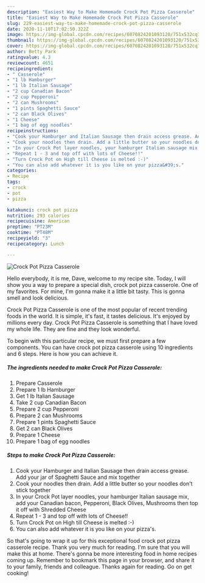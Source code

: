 ```yaml
---
description: "Easiest Way to Make Homemade Crock Pot Pizza Casserole"
title: "Easiest Way to Make Homemade Crock Pot Pizza Casserole"
slug: 229-easiest-way-to-make-homemade-crock-pot-pizza-casserole
date: 2020-11-10T17:02:50.322Z
image: https://img-global.cpcdn.com/recipes/6070824201093120/751x532cq70/crock-pot-pizza-casserole-recipe-main-photo.jpg
thumbnail: https://img-global.cpcdn.com/recipes/6070824201093120/751x532cq70/crock-pot-pizza-casserole-recipe-main-photo.jpg
cover: https://img-global.cpcdn.com/recipes/6070824201093120/751x532cq70/crock-pot-pizza-casserole-recipe-main-photo.jpg
author: Betty Park
ratingvalue: 4.3
reviewcount: 4651
recipeingredient:
- " Casserole"
- "1 lb Hamburger"
- "1 lb Italian Sausage"
- "2 cup Canadian Bacon"
- "2 cup Pepperoni"
- "2 can Mushrooms"
- "1 pints Spaghetti Sauce"
- "2 can Black Olives"
- "1 Cheese"
- "1 bag of egg noodles"
recipeinstructions:
- "Cook your Hamburger and Italian Sausage then drain access grease. Add your jar of Spaghetti Sauce and mix together"
- "Cook your noodles then drain. Add a little butter so your noodles don&#39;t stick together"
- "In your Crock Pot layer noodles, your hamburger Italian sausage mix, add your Canadian bacon, Pepperoni, Black Olives, Mushrooms then top it off with Shredded Cheese"
- "Repeat 1 - 3 and top off with lots of Cheese!!"
- "Turn Crock Pot on High till Cheese is melted :-)"
- "You can also add whatever it is you like on your pizza&#39;s."
categories:
- Recipe
tags:
- crock
- pot
- pizza

katakunci: crock pot pizza 
nutrition: 293 calories
recipecuisine: American
preptime: "PT23M"
cooktime: "PT48M"
recipeyield: "3"
recipecategory: Lunch

---
```



![Crock Pot Pizza Casserole](https://img-global.cpcdn.com/recipes/6070824201093120/751x532cq70/crock-pot-pizza-casserole-recipe-main-photo.jpg)

Hello everybody, it is me, Dave, welcome to my recipe site. Today, I will show you a way to prepare a special dish, crock pot pizza casserole. One of my favorites. For mine, I'm gonna make it a little bit tasty. This is gonna smell and look delicious.

Crock Pot Pizza Casserole is one of the most popular of recent trending foods in the world. It is simple, it's fast, it tastes delicious. It's enjoyed by millions every day. Crock Pot Pizza Casserole is something that I have loved my whole life. They are fine and they look wonderful.




To begin with this particular recipe, we must first prepare a few components. You can have crock pot pizza casserole using 10 ingredients and 6 steps. Here is how you can achieve it.

<!--inarticleads1-->

##### The ingredients needed to make Crock Pot Pizza Casserole:

1. Prepare  Casserole
1. Prepare 1 lb Hamburger
1. Get 1 lb Italian Sausage
1. Take 2 cup Canadian Bacon
1. Prepare 2 cup Pepperoni
1. Prepare 2 can Mushrooms
1. Prepare 1 pints Spaghetti Sauce
1. Get 2 can Black Olives
1. Prepare 1 Cheese
1. Prepare 1 bag of egg noodles




<!--inarticleads2-->

##### Steps to make Crock Pot Pizza Casserole:

1. Cook your Hamburger and Italian Sausage then drain access grease. Add your jar of Spaghetti Sauce and mix together
1. Cook your noodles then drain. Add a little butter so your noodles don&#39;t stick together
1. In your Crock Pot layer noodles, your hamburger Italian sausage mix, add your Canadian bacon, Pepperoni, Black Olives, Mushrooms then top it off with Shredded Cheese
1. Repeat 1 - 3 and top off with lots of Cheese!!
1. Turn Crock Pot on High till Cheese is melted :-)
1. You can also add whatever it is you like on your pizza&#39;s.




So that's going to wrap it up for this exceptional food crock pot pizza casserole recipe. Thank you very much for reading. I'm sure that you will make this at home. There's gonna be more interesting food in home recipes coming up. Remember to bookmark this page in your browser, and share it to your family, friends and colleague. Thanks again for reading. Go on get cooking!
